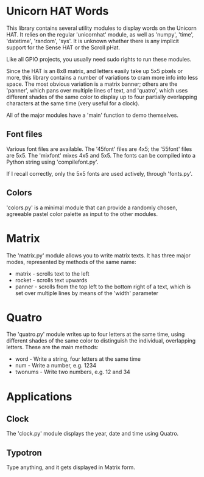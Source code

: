 Unicorn HAT Words
=================

This library contains several utility modules to display words on the Unicorn HAT.
It relies on the regular 'unicornhat' module, as well as 'numpy', 'time', 'datetime', 'random', 'sys'.
It is unknown whether there is any implicit support for the Sense HAT or the Scroll pHat.

Like all GPIO projects, you usually need sudo rights to run these modules.

Since the HAT is an 8x8 matrix, and letters easily take up 5x5 pixels or more, this
library contains a number of variations to cram more info into less space. The most
obvious variation is a matrix banner; others are the 'panner', which pans over multiple
lines of text, and 'quatro', which uses different shades of the same color to display
up to four partially overlapping characters at the same time (very useful for a clock).

All of the major modules have a 'main' function to demo themselves.

Font files
----------

Various font files are available. The '45font' files are 4x5; the '55font' files are
5x5. The 'mixfont' mixes 4x5 and 5x5. The fonts can be compiled into a Python string using
'compilefont.py'.

If I recall correctly, only the 5x5 fonts are used actively, through 'fonts.py'.


Colors
------

'colors.py' is a minimal module that can provide a randomly chosen, agreeable pastel color palette
as input to the other modules.


Matrix
======

The 'matrix.py' module allows you to write matrix texts. It has three major modes, represented by methods of the same name:

* matrix - scrolls text to the left
* rocket - scrolls text upwards
* panner - scrolls from the top left to the bottom right of a text, which is set over multiple lines by means of the 'width' parameter


Quatro
======

The 'quatro.py' module writes up to four letters at the same time, using different shades
of the same color to distinguish the individual, overlapping letters. These are the main
methods:

* word - Write a string, four letters at the same time
* num - Write a number, e.g. 1234
* twonums - Write two numbers, e.g. 12 and 34


Applications
============

Clock
-----

The 'clock.py' module displays the year, date and time using Quatro.


Typotron
--------

Type anything, and it gets displayed in Matrix form.

